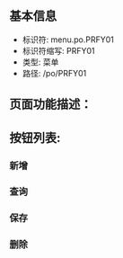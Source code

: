 
## 基本信息

- 标识符: menu.po.PRFY01
- 标识符缩写: PRFY01
- 类型: 菜单
- 路径: /po/PRFY01

## 页面功能描述：





## 按钮列表:


### 新增



### 查询



### 保存



### 删除


